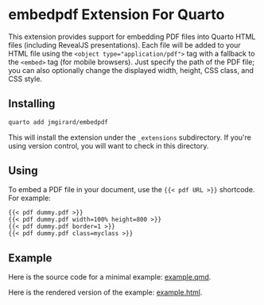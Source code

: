 # embedpdf Extension For Quarto

This extension provides support for embedding PDF files into Quarto HTML files (including RevealJS presentations). Each file will be added to your HTML file using the `<object type="application/pdf">` tag with a fallback to the `<embed>` tag (for mobile browsers). Just specify the path of the PDF file; you can also optionally change the displayed width, height, CSS class, and CSS style.

## Installing

```bash
quarto add jmgirard/embedpdf
```

This will install the extension under the `_extensions` subdirectory.
If you're using version control, you will want to check in this directory.

## Using

To embed a PDF file in your document, use the `{{< pdf URL >}}` shortcode. For example:

```
{{< pdf dummy.pdf >}}
{{< pdf dummy.pdf width=100% height=800 >}}
{{< pdf dummy.pdf border=1 >}}
{{< pdf dummy.pdf class=myclass >}}
```

## Example

Here is the source code for a minimal example: [example.qmd](example.qmd).

Here is the rendered version of the example: [example.html](https://jmgirard.github.io/embedpdf/example.html).
